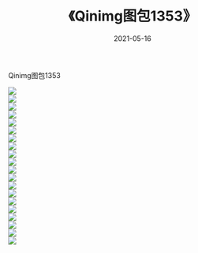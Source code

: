 ﻿---
layout: post
title:  《Qinimg图包1353》
date:   2021-05-16
img: http://imgx.orgx.ga/Qinimg图包/Qinimg图包1353/000.jpg
categories: [美女, 清纯, 唯美]
---

Qinimg图包1353

 ![](http://imgx.orgx.ga/Qinimg图包/Qinimg图包1353/001.jpg) <br>![](http://imgx.orgx.ga/Qinimg图包/Qinimg图包1353/002.jpg) <br>![](http://imgx.orgx.ga/Qinimg图包/Qinimg图包1353/003.jpg) <br>![](http://imgx.orgx.ga/Qinimg图包/Qinimg图包1353/004.jpg) <br>![](http://imgx.orgx.ga/Qinimg图包/Qinimg图包1353/005.jpg) <br>![](http://imgx.orgx.ga/Qinimg图包/Qinimg图包1353/006.jpg) <br>![](http://imgx.orgx.ga/Qinimg图包/Qinimg图包1353/007.jpg) <br>![](http://imgx.orgx.ga/Qinimg图包/Qinimg图包1353/008.jpg) <br>![](http://imgx.orgx.ga/Qinimg图包/Qinimg图包1353/009.jpg) <br>![](http://imgx.orgx.ga/Qinimg图包/Qinimg图包1353/010.jpg) <br>![](http://imgx.orgx.ga/Qinimg图包/Qinimg图包1353/011.jpg) <br>![](http://imgx.orgx.ga/Qinimg图包/Qinimg图包1353/012.jpg) <br>![](http://imgx.orgx.ga/Qinimg图包/Qinimg图包1353/013.jpg) <br>![](http://imgx.orgx.ga/Qinimg图包/Qinimg图包1353/014.jpg) <br>![](http://imgx.orgx.ga/Qinimg图包/Qinimg图包1353/015.jpg) <br>![](http://imgx.orgx.ga/Qinimg图包/Qinimg图包1353/016.jpg) <br>![](http://imgx.orgx.ga/Qinimg图包/Qinimg图包1353/017.jpg) <br>![](http://imgx.orgx.ga/Qinimg图包/Qinimg图包1353/018.jpg) <br>![](http://imgx.orgx.ga/Qinimg图包/Qinimg图包1353/019.jpg) <br>![](http://imgx.orgx.ga/Qinimg图包/Qinimg图包1353/020.jpg) <br>